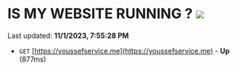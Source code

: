 # IS MY WEBSITE RUNNING ? [![](https://img.shields.io/static/v1?label=Sponsor&message=%E2%9D%A4&logo=GitHub&color=%23fe8e86)](https://github.com/sponsors/<username>)

Last updated: **11/1/2023, 7:55:28 PM**

- `GET` [https://youssefservice.me](https://youssefservice.me) - **Up** (877ms)
